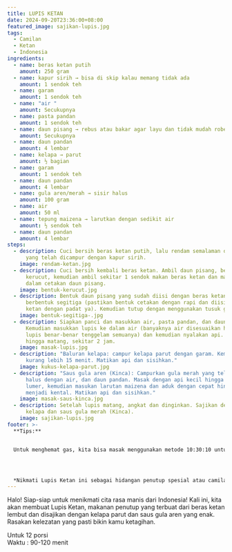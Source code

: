 ```yaml
---
title: LUPIS KETAN
date: 2024-09-20T23:36:00+08:00
featured_image: sajikan-lupis.jpg
tags:
  - Camilan
  - Ketan
  - Indonesia
ingredients:
  - name: beras ketan putih
    amount: 250 gram
  - name: kapur sirih → bisa di skip kalau memang tidak ada
    amount: 1 sendok teh
  - name: garam
    amount: 1 sendok teh
  - name: "air "
    amount: Secukupnya
  - name: pasta pandan
    amount: 1 sendok teh
  - name: daun pisang → rebus atau bakar agar layu dan tidak mudah robek
    amount: Secukupnya
  - name: daun pandan
    amount: 4 lembar
  - name: kelapa → parut
    amount: ½ bagian
  - name: garam
    amount: 1 sendok teh
  - name: daun pandan
    amount: 4 lembar
  - name: gula aren/merah → sisir halus
    amount: 100 gram
  - name: air
    amount: 50 ml
  - name: tepung maizena → larutkan dengan sedikit air
    amount: ½ sendok teh
  - name: daun pandan
    amount: 4 lembar
steps:
  - description: Cuci bersih beras ketan putih, lalu rendam semalaman di dalam air
      yang telah dicampur dengan kapur sirih.
    image: rendam-ketan.jpg
  - description: Cuci bersih kembali beras ketan. Ambil daun pisang, bentuk menjadi
      kerucut, kemudian ambil sekitar 1 sendok makan beras ketan dan masukkan ke
      dalam cetakan daun pisang.
    image: bentuk-kerucut.jpg
  - description: Bentuk daun pisang yang sudah diisi dengan beras ketan menjadi
      berbentuk segitiga (pastikan bentuk cetakan dengan rapi dan diisi beras
      ketan dengan padat ya). Kemudian tutup dengan menggunakan tusuk gigi.
    image: bentuk-segitiga-.jpg
  - description: Siapkan panci dan masukkan air, pasta pandan, dan daun pandan.
      Kemudian masukkan lupis ke dalam air (banyaknya air disesuaikan hingga
      lupis benar-benar tenggelam semuanya) dan kemudian nyalakan api. Masak
      hingga matang, sekitar 2 jam.
    image: masak-lupis.jpg
  - description: "Baluran kelapa: campur kelapa parut dengan garam. Kemudian kukus
      kurang lebih 15 menit. Matikan api dan sisihkan."
    image: kukus-kelapa-parut.jpg
  - description: "Saus gula aren (Kinca): Campurkan gula merah yang telah disisir
      halus dengan air, dan daun pandan. Masak dengan api kecil hingga gula
      lumer, kemudian masukan larutan maizena dan aduk dengan cepat hingga saus
      menjadi kental. Matikan api dan sisihkan."
    image: masak-saus-kinca.jpg
  - description: Setelah lupis matang, angkat dan dinginkan. Sajikan dengan baluran
      kelapa dan saus gula merah (Kinca).
    image: sajikan-lupis.jpg
footer: >-
  **Tips:**


  Untuk menghemat gas, kita bisa masak menggunakan metode 10:30:10 untuk memasak lupis. Masak 10 menit (dihitung mulai dari saat air mendidih ya), matikan api. Diamkan lupis di dalam panci tertutup selama 30 menit. Setelahnya masak kembali 10 menit, kemudian matikan api. Diamkan lagi di dalam panci hingga sampai air menjadi dingin).




  *Nikmati Lupis Ketan ini sebagai hidangan penutup spesial atau camilan santai. Dengan kombinasi rasa manis, gurih, dan kenyal, hidangan ini pasti memuaskan selera. Selamat mencoba, dan semoga setiap suapan terasa tastilicious!*
---
```

Halo! Siap-siap untuk menikmati cita rasa manis dari Indonesia! Kali ini, kita akan membuat Lupis Ketan, makanan penutup yang terbuat dari beras ketan lembut dan disajikan dengan kelapa parut dan saus gula aren yang enak. Rasakan kelezatan yang pasti bikin kamu ketagihan.

Untuk 12 porsi\
Waktu : 90-120 menit
